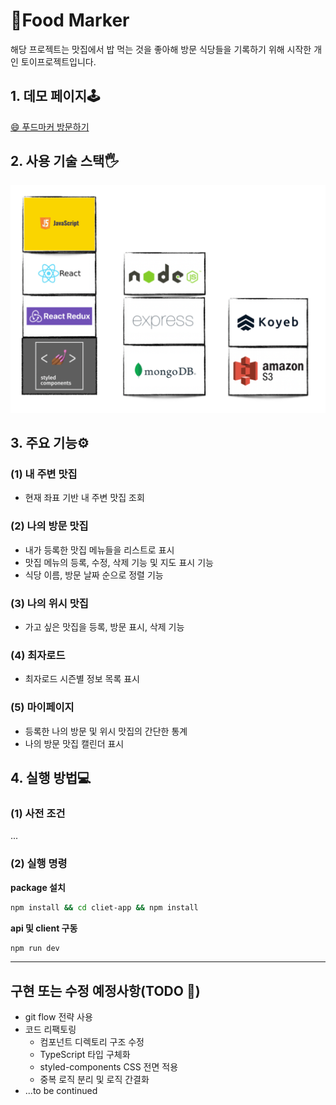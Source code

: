 # 🍗Food Marker

해당 프로젝트는 맛집에서 밥 먹는 것을 좋아해 방문 식당들을 기록하기 위해 시작한 개인 토이프로젝트입니다.

## 1. 데모 페이지🕹️

<a href="https://food-marker-yeomkyeorae.koyeb.app/" target="_blank">😄 푸드마커 방문하기</a>

## 2. 사용 기술 스택🖐

![기술 스택](./readme-images/skill_stack.png)

## 3. 주요 기능⚙️

### (1) 내 주변 맛집

- 현재 좌표 기반 내 주변 맛집 조회

### (2) 나의 방문 맛집

- 내가 등록한 맛집 메뉴들을 리스트로 표시
- 맛집 메뉴의 등록, 수정, 삭제 기능 및 지도 표시 기능
- 식당 이름, 방문 날짜 순으로 정렬 기능

### (3) 나의 위시 맛집

- 가고 싶은 맛집을 등록, 방문 표시, 삭제 기능

### (4) 최자로드

- 최자로드 시즌별 정보 목록 표시

### (5) 마이페이지

- 등록한 나의 방문 및 위시 맛집의 간단한 통계
- 나의 방문 맛집 캘린더 표시

## 4. 실행 방법💻

### (1) 사전 조건

...

### (2) 실행 명령

<b>package 설치</b>

```bash
npm install && cd cliet-app && npm install
```

<b>api 및 client 구동</b>

```bash
npm run dev
```

<hr>

## 구현 또는 수정 예정사항(TODO 📆)
- git flow 전략 사용
- 코드 리팩토링
  - 컴포넌트 디렉토리 구조 수정
  - TypeScript 타입 구체화
  - styled-components CSS 전면 적용
  - 중복 로직 분리 및 로직 간결화
- ...to be continued
